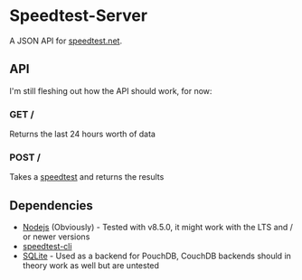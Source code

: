 # Speedtest-Server

A JSON API for [speedtest.net](https://speedtest.net/).

## API

I'm still fleshing out how the API should work, for now:

### GET /

Returns the last 24 hours worth of data

### POST /

Takes a [speedtest](https://speedtest.net/) and returns the results

## Dependencies

* [Nodejs](https://nodejs.org/en/) (Obviously) - Tested with v8.5.0, it might work with the LTS and / or newer versions
* [speedtest-cli](https://github.com/sivel/speedtest-cli)
* [SQLite](https://sqlite.org/) - Used as a backend for PouchDB, CouchDB backends should in theory work as well but are untested
